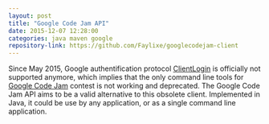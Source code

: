 ```yaml
---
layout: post
title: "Google Code Jam API"
date: 2015-12-07 12:28:00
categories: java maven google
repository-link: https://github.com/Faylixe/googlecodejam-client
---
```


Since May 2015, Google authentification protocol [ClientLogin](https://developers.google.com/identity/protocols/AuthForInstalledApps) is officially not supported anymore, which implies that the only command line tools for [Google Code Jam](https://code.google.com/codejam) contest is not working and deprecated. The Google Code Jam API aims to be a valid alternative to this obsolete client. Implemented in Java, it could be use by any application, or as a single command line application.
